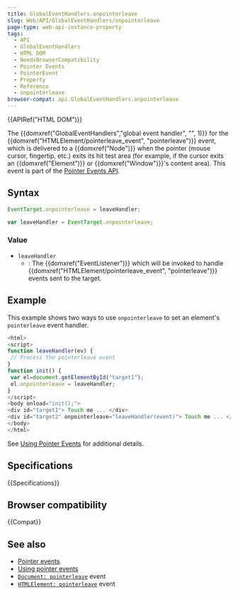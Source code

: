 ```yaml
---
title: GlobalEventHandlers.onpointerleave
slug: Web/API/GlobalEventHandlers/onpointerleave
page-type: web-api-instance-property
tags:
  - API
  - GlobalEventHandlers
  - HTML DOM
  - NeedsBrowserCompatibility
  - Pointer Events
  - PointerEvent
  - Property
  - Reference
  - onpointerleave
browser-compat: api.GlobalEventHandlers.onpointerleave
---
```

{{APIRef("HTML DOM")}}

The {{domxref("GlobalEventHandlers","global event handler",
    "", 1)}} for the {{domxref("HTMLElement/pointerleave_event", "pointerleave")}} event,
which is delivered to a {{domxref("Node")}} when the pointer (mouse cursor, fingertip,
etc.) exits its hit test area (for example, if the cursor exits an
{{domxref("Element")}} or {{domxref("Window")}}'s content area). This event is part of
the [Pointer Events API](/en-US/docs/Web/API/Pointer_events).

## Syntax

```js
EventTarget.onpointerleave = leaveHandler;

var leaveHandler = EventTarget.onpointerleave;
```

### Value

- `leaveHandler`
  - : The {{domxref("EventListener")}} which will be invoked to handle
    {{domxref("HTMLElement/pointerleave_event", "pointerleave")}} events sent to the
    target.

## Example

This example shows two ways to use `onpointerleave` to set an element's
`pointerleave` event handler.

```js
<html>
<script>
function leaveHandler(ev) {
 // Process the pointerleave event
}
function init() {
 var el=document.getElementById("target1");
 el.onpointerleave = leaveHandler;
}
</script>
<body onload="init();">
<div id="target1"> Touch me ... </div>
<div id="target2" onpointerleave="leaveHandler(event)"> Touch me ... </div>
</body>
</html>
```

See [Using Pointer
Events](/en-US/docs/Web/API/Pointer_events/Using_Pointer_Events) for additional details.

## Specifications

{{Specifications}}

## Browser compatibility

{{Compat}}

## See also

- [Pointer events](/en-US/docs/Web/API/Pointer_events)
- [Using pointer
  events](/en-US/docs/Web/API/Pointer_events/Using_Pointer_Events)
- [`Document: pointerleave`](/en-US/docs/Web/API/Document/pointerleave_event)
  event
- [`HTMLElement: pointerleave`](/en-US/docs/Web/API/HTMLElement/pointerleave_event)
  event
